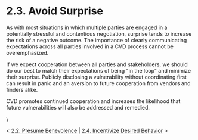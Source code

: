 # 2.3. Avoid Surprise 








As with most situations in which multiple parties are engaged in a
potentially stressful and contentious negotiation, surprise tends to
increase the risk of a negative outcome. The importance of clearly
communicating expectations across all parties involved in a CVD process
cannot be overemphasized.

If we expect cooperation between all parties and stakeholders, we should
do our best to match their expectations of being \"in the loop\" and
minimize their surprise. Publicly disclosing a vulnerability without
coordinating first can result in panic and an aversion to future
cooperation from vendors and finders alike.

CVD promotes continued cooperation and increases the likelihood that
future vulnerabilities will also be addressed and remedied.

\



\< [2.2. Presume Benevolence](2.2.-Presume-Benevolence_47677452.md) \|
[2.4. Incentivize Desired
Behavior](2.4.-Incentivize-Desired-Behavior_47677454.md) \>














